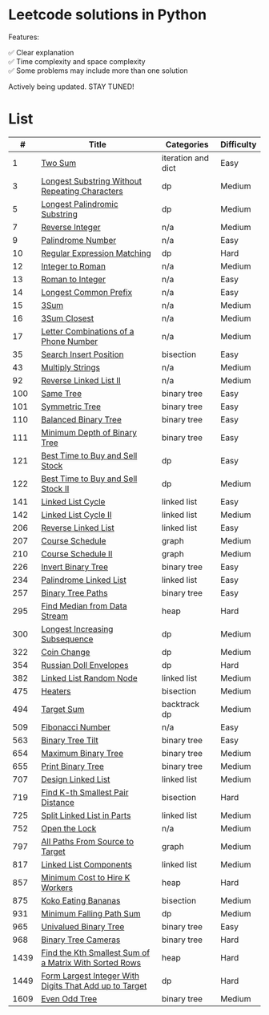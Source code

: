 # Leetcode solutions in Python

Features:

✅ Clear explanation<br>
✅ Time complexity and space complexity<br>
✅ Some problems may include more than one solution

Actively being updated. STAY TUNED!

# List

| #    | Title                                                                        | Categories         | Difficulty |
| ---- | ---------------------------------------------------------------------------- | ------------------ | ---------- |
| 1    | [Two Sum](algorithms/0001.md)                                                | iteration and dict | Easy       |
| 3    | [Longest Substring Without Repeating Characters](algorithms/0003.md)         | dp                 | Medium     |
| 5    | [Longest Palindromic Substring](algorithms/0005.md)                          | dp                 | Medium     |
| 7    | [Reverse Integer](algorithms/0007.md)                                        | n/a                | Medium     |
| 9    | [Palindrome Number](algorithms/0009.md)                                      | n/a                | Easy       |
| 10   | [Regular Expression Matching](algorithms/0010.md)                            | dp                 | Hard       |
| 12   | [Integer to Roman](algorithms/0012.md)                                       | n/a                | Medium     |
| 13   | [Roman to Integer](algorithms/0013.md)                                       | n/a                | Easy       |
| 14   | [Longest Common Prefix](algorithms/0014.md)                                  | n/a                | Easy       |
| 15   | [3Sum](algorithms/0015.md)                                                   | n/a                | Medium     |
| 16   | [3Sum Closest](algorithms/0016.md)                                           | n/a                | Medium     |
| 17   | [Letter Combinations of a Phone Number](algorithms/0017.md)                  | n/a                | Medium     |
| 35   | [Search Insert Position](algorithms/0035.md)                                 | bisection          | Easy       |
| 43   | [Multiply Strings](algorithms/0043.md)                                       | n/a                | Medium     |
| 92   | [Reverse Linked List II](algorithms/0092.md)                                 | n/a                | Medium     |
| 100  | [Same Tree](algorithms/0100.md)                                              | binary tree        | Easy       |
| 101  | [Symmetric Tree](algorithms/0101.md)                                         | binary tree        | Easy       |
| 110  | [Balanced Binary Tree](algorithms/0110.md)                                   | binary tree        | Easy       |
| 111  | [Minimum Depth of Binary Tree](algorithms/0111.md)                           | binary tree        | Easy       |
| 121  | [Best Time to Buy and Sell Stock](algorithms/0121.md)                        | dp                 | Easy       |
| 122  | [Best Time to Buy and Sell Stock II](algorithms/0122.md)                     | dp                 | Medium     |
| 141  | [Linked List Cycle](algorithms/0141.md)                                      | linked list        | Easy       |
| 142  | [Linked List Cycle II](algorithms/0142.md)                                   | linked list        | Medium     |
| 206  | [Reverse Linked List](algorithms/0206.md)                                    | linked list        | Easy       |
| 207  | [Course Schedule](algorithms/0207.md)                                        | graph              | Medium     |
| 210  | [Course Schedule II](algorithms/0210.md)                                     | graph              | Medium     |
| 226  | [Invert Binary Tree](algorithms/0226.md)                                     | binary tree        | Easy       |
| 234  | [Palindrome Linked List](algorithms/0234.md)                                 | linked list        | Easy       |
| 257  | [Binary Tree Paths](algorithms/0257.md)                                      | binary tree        | Easy       |
| 295  | [Find Median from Data Stream](algorithms/0295.md)                           | heap               | Hard       |
| 300  | [Longest Increasing Subsequence](algorithms/0300.md)                         | dp                 | Medium     |
| 322  | [Coin Change](algorithms/0322.md)                                            | dp                 | Medium     |
| 354  | [Russian Doll Envelopes](algorithms/0354.md)                                 | dp                 | Hard       |
| 382  | [Linked List Random Node](algorithms/0382.md)                                | linked list        | Medium     |
| 475  | [Heaters](algorithms/0475.md)                                                | bisection          | Medium     |
| 494  | [Target Sum](algorithms/0494.md)                                             | backtrack<br>dp    | Medium     |
| 509  | [Fibonacci Number](algorithms/0509.md)                                       | n/a                | Easy       |
| 563  | [Binary Tree Tilt](algorithms/0563.md)                                       | binary tree        | Easy       |
| 654  | [Maximum Binary Tree](algorithms/0654.md)                                    | binary tree        | Medium     |
| 655  | [Print Binary Tree](algorithms/0655.md)                                      | binary tree        | Medium     |
| 707  | [Design Linked List](algorithms/0707.md)                                     | linked list        | Medium     |
| 719  | [Find K-th Smallest Pair Distance](algorithms/0719.md)                       | bisection          | Hard       |
| 725  | [Split Linked List in Parts](algorithms/0725.md)                             | linked list        | Medium     |
| 752  | [Open the Lock](algorithms/0752.md)                                          | n/a                | Medium     |
| 797  | [All Paths From Source to Target](algorithms/0797.md)                        | graph              | Medium     |
| 817  | [Linked List Components](algorithms/0817.md)                                 | linked list        | Medium     |
| 857  | [Minimum Cost to Hire K Workers](algorithms/0857.md)                         | heap               | Hard       |
| 875  | [Koko Eating Bananas](algorithms/0875.md)                                    | bisection          | Medium     |
| 931  | [Minimum Falling Path Sum](algorithms/0931.md)                               | dp                 | Medium     |
| 965  | [Univalued Binary Tree](algorithms/0965.md)                                  | binary tree        | Easy       |
| 968  | [Binary Tree Cameras](algorithms/0968.md)                                    | binary tree        | Hard       |
| 1439 | [Find the Kth Smallest Sum of a Matrix With Sorted Rows](algorithms/1439.md) | heap               | Hard       |
| 1449 | [Form Largest Integer With Digits That Add up to Target](algorithms/1449.md) | dp                 | Hard       |
| 1609 | [Even Odd Tree](algorithms/1609.md)                                          | binary tree        | Medium     |
